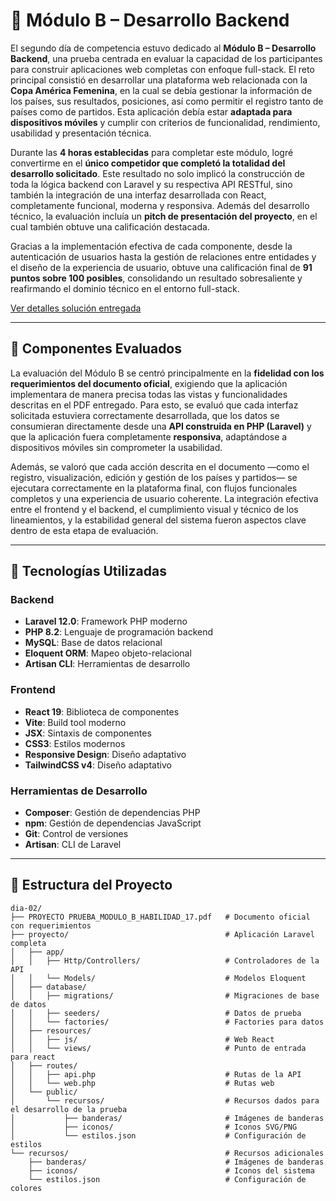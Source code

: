 # 🎯 Módulo B – Desarrollo Backend

El segundo día de competencia estuvo dedicado al **Módulo B – Desarrollo Backend**, una prueba centrada en evaluar la capacidad de los participantes para construir aplicaciones web completas con enfoque full-stack. El reto principal consistió en desarrollar una plataforma web relacionada con la **Copa América Femenina**, en la cual se debía gestionar la información de los países, sus resultados, posiciones, así como permitir el registro tanto de países como de partidos. Esta aplicación debía estar **adaptada para dispositivos móviles** y cumplir con criterios de funcionalidad, rendimiento, usabilidad y presentación técnica.

Durante las **4 horas establecidas** para completar este módulo, logré convertirme en el **único competidor que completó la totalidad del desarrollo solicitado**. Este resultado no solo implicó la construcción de toda la lógica backend con Laravel y su respectiva API RESTful, sino también la integración de una interfaz desarrollada con React, completamente funcional, moderna y responsiva. Además del desarrollo técnico, la evaluación incluía un **pitch de presentación del proyecto**, en el cual también obtuve una calificación destacada.

Gracias a la implementación efectiva de cada componente, desde la autenticación de usuarios hasta la gestión de relaciones entre entidades y el diseño de la experiencia de usuario, obtuve una calificación final de **91 puntos sobre 100 posibles**, consolidando un resultado sobresaliente y reafirmando el dominio técnico en el entorno full-stack.

[Ver detalles solución entregada](./proyecto/README.md)

---

## 🎯 Componentes Evaluados

La evaluación del Módulo B se centró principalmente en la **fidelidad con los requerimientos del documento oficial**, exigiendo que la aplicación implementara de manera precisa todas las vistas y funcionalidades descritas en el PDF entregado. Para esto, se evaluó que cada interfaz solicitada estuviera correctamente desarrollada, que los datos se consumieran directamente desde una **API construida en PHP (Laravel)** y que la aplicación fuera completamente **responsiva**, adaptándose a dispositivos móviles sin comprometer la usabilidad.

Además, se valoró que cada acción descrita en el documento —como el registro, visualización, edición y gestión de los países y partidos— se ejecutara correctamente en la plataforma final, con flujos funcionales completos y una experiencia de usuario coherente. La integración efectiva entre el frontend y el backend, el cumplimiento visual y técnico de los lineamientos, y la estabilidad general del sistema fueron aspectos clave dentro de esta etapa de evaluación.

---

## 🚀 Tecnologías Utilizadas

### Backend

-   **Laravel 12.0**: Framework PHP moderno
-   **PHP 8.2**: Lenguaje de programación backend
-   **MySQL**: Base de datos relacional
-   **Eloquent ORM**: Mapeo objeto-relacional
-   **Artisan CLI**: Herramientas de desarrollo

### Frontend

-   **React 19**: Biblioteca de componentes
-   **Vite**: Build tool moderno
-   **JSX**: Sintaxis de componentes
-   **CSS3**: Estilos modernos
-   **Responsive Design**: Diseño adaptativo
-   **TailwindCSS v4**: Diseño adaptativo

### Herramientas de Desarrollo

-   **Composer**: Gestión de dependencias PHP
-   **npm**: Gestión de dependencias JavaScript
-   **Git**: Control de versiones
-   **Artisan**: CLI de Laravel

---

## 📁 Estructura del Proyecto

```
dia-02/
├── PROYECTO PRUEBA_MODULO_B_HABILIDAD_17.pdf   # Documento oficial con requerimientos
├── proyecto/                                   # Aplicación Laravel completa
│   ├── app/
│   │   ├── Http/Controllers/                   # Controladores de la API
│   │   └── Models/                             # Modelos Eloquent
│   ├── database/
│   │   ├── migrations/                         # Migraciones de base de datos
│   │   ├── seeders/                            # Datos de prueba
│   │   └── factories/                          # Factories para datos
│   ├── resources/
│   │   ├── js/                                 # Web React
│   │   └── views/                              # Punto de entrada para react
│   ├── routes/
│   │   ├── api.php                             # Rutas de la API
│   │   └── web.php                             # Rutas web
│   └── public/
│       └── recursos/                           # Recursos dados para el desarrollo de la prueba
│           ├── banderas/                       # Imágenes de banderas
│           ├── iconos/                         # Iconos SVG/PNG
│           └── estilos.json                    # Configuración de estilos
└── recursos/                                   # Recursos adicionales
    ├── banderas/                               # Imágenes de banderas
    ├── iconos/                                 # Iconos del sistema
    └── estilos.json                            # Configuración de colores
```
